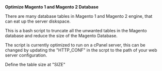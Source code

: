 **Optimize Magento 1 and Magento 2 Database**

There are many database tables in Magento 1 and Magento 2 engine, that can eat up the server diskspace. 

This is a bash script to truncate all the unwanted tables in the Magento database and reduce the size of the Magento Database. 

The script is currently optimized to run on a cPanel server, this can be changed by updating the "HTTP_CONF" in the scrpt to the path of your web server configuration.

Define the table size at "SIZE"
